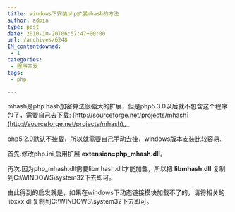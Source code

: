 ```yaml
---
title: windows下安装php扩展mhash的方法
author: admin
type: post
date: 2010-10-20T06:57:47+00:00
url: /archives/6248
IM_contentdowned:
 - 1
categories:
 - 程序开发
tags:
 - php

---
```


mhash是php hash加密算法很强大的扩展，但是php5.3.0以后就不包含这个程序包了，需要自己去下载: [http://sourceforge.net/projects/mhash](http://sourceforge.net/projects/mhash)。


php5.2.0默认不挂载，所以就需要自己手动去挂，windows版本安装比较容易.


首先.修改php.ini,启用扩展 **extension=php_mhash.dll**。


再次.因为php_mhash.dll需要libmhash.dll才能加载，所以把 **libmhash.dll** 复制到C:\WINDOWS\system32下去即可。


由此得到的启发就是，如果在windows下动态链接模块加载不了的，请将相关的libxxx.dll复制到C:\WINDOWS\system32下去即可。